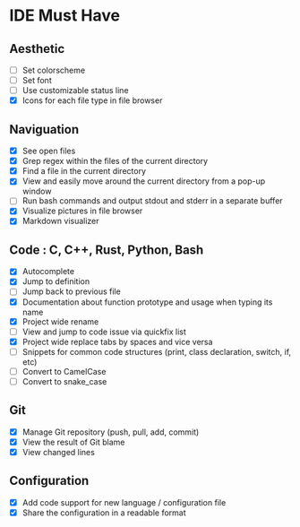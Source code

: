 # IDE Must Have

## Aesthetic

- [ ] Set colorscheme
- [ ] Set font
- [ ] Use customizable status line
- [x] Icons for each file type in file browser

## Naviguation

- [x] See open files
- [x] Grep regex within the files of the current directory
- [x] Find a file in the current directory
- [x] View and easily move around the current directory from a pop-up window
- [ ] Run bash commands and output stdout and stderr in a separate buffer
- [x] Visualize pictures in file browser
- [x] Markdown visualizer

## Code : C, C++, Rust, Python, Bash

- [x] Autocomplete
- [x] Jump to definition
- [ ] Jump back to previous file
- [x] Documentation about function prototype and usage when typing its name
- [x] Project wide rename
- [ ] View and jump to code issue via quickfix list
- [x] Project wide replace tabs by spaces and vice versa
- [ ] Snippets for common code structures (print, class declaration, switch, if, etc)
- [ ] Convert to CamelCase
- [ ] Convert to snake_case

## Git

- [x] Manage Git repository (push, pull, add, commit)
- [x] View the result of Git blame
- [x] View changed lines

## Configuration

- [x] Add code support for new language / configuration file
- [x] Share the configuration in a readable format
